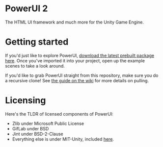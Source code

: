# PowerUI 2

The HTML UI framework and much more for the Unity Game Engine.

# Getting started
If you'd just like to explore PowerUI, [download the latest prebuilt package here](https://powerui.kulestar.com/download/). 
Once you've imported it into your project, open up the example scenes to take a look around.

If you'd like to grab PowerUI straight from this repository, make sure you do a recursive clone! 
See [the guide on the wiki](http://powerui.kulestar.com/wiki/index.php?title=Source_Control_(GIT)#Checking_it_out) for more details on pulling.

# Licensing

Here's the TLDR of licensed components of PowerUI:

* Zlib under Microsoft Public License
* GifLab under BSD
* Jint under BSD-2-Clause
* Everything else is under MIT-Unity, included [here](LICENSE).
